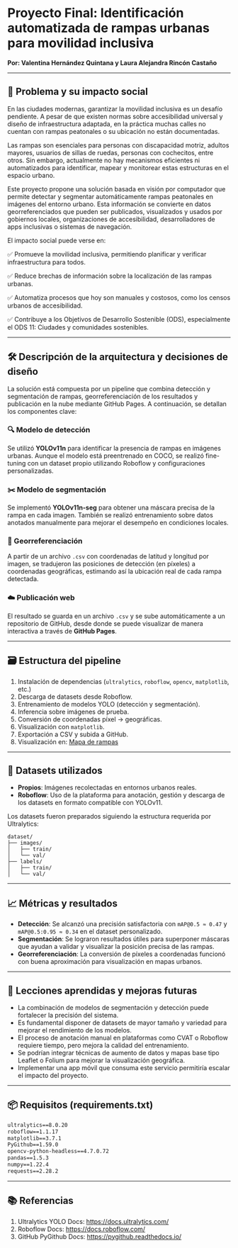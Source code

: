 
# Proyecto Final: Identificación automatizada de rampas urbanas para movilidad inclusiva

**Por: Valentina Hernández Quintana y Laura Alejandra Rincón Castaño**

---

## 🧩 Problema y su impacto social

En las ciudades modernas, garantizar la movilidad inclusiva es un desafío pendiente. A pesar de que existen normas sobre accesibilidad universal y diseño de infraestructura adaptada, en la práctica muchas calles no cuentan con rampas peatonales o su ubicación no están documentadas.

Las rampas son esenciales para personas con discapacidad motriz, adultos mayores, usuarios de sillas de ruedas, personas con cochecitos, entre otros. Sin embargo, actualmente no hay mecanismos eficientes ni automatizados para identificar, mapear y monitorear estas estructuras en el espacio urbano.

Este proyecto propone una solución basada en visión por computador que permite detectar y segmentar automáticamente rampas peatonales en imágenes del entorno urbano. Esta información se convierte en datos georreferenciados que pueden ser publicados, visualizados y usados por gobiernos locales, organizaciones de accesibilidad, desarrolladores de apps inclusivas o sistemas de navegación.

El impacto social puede verse en:

✅ Promueve la movilidad inclusiva, permitiendo planificar y verificar infraestructura para todos.

✅ Reduce brechas de información sobre la localización de las rampas urbanas.

✅ Automatiza procesos que hoy son manuales y costosos, como los censos urbanos de accesibilidad.

✅ Contribuye a los Objetivos de Desarrollo Sostenible (ODS), especialmente el ODS 11: Ciudades y comunidades sostenibles.

---

## 🛠️ Descripción de la arquitectura y decisiones de diseño

La solución está compuesta por un pipeline que combina detección y segmentación de rampas, georreferenciación de los resultados y publicación en la nube mediante GitHub Pages. A continuación, se detallan los componentes clave:

### 🔍 Modelo de detección

Se utilizó **YOLOv11n** para identificar la presencia de rampas en imágenes urbanas. Aunque el modelo está preentrenado en COCO, se realizó fine-tuning con un dataset propio utilizando Roboflow y configuraciones personalizadas.

### ✂️ Modelo de segmentación

Se implementó **YOLOv11n-seg** para obtener una máscara precisa de la rampa en cada imagen. También se realizó entrenamiento sobre datos anotados manualmente para mejorar el desempeño en condiciones locales.

### 🧭 Georreferenciación

A partir de un archivo `.csv` con coordenadas de latitud y longitud por imagen, se tradujeron las posiciones de detección (en píxeles) a coordenadas geográficas, estimando así la ubicación real de cada rampa detectada.

### ☁️ Publicación web

El resultado se guarda en un archivo `.csv` y se sube automáticamente a un repositorio de GitHub, desde donde se puede visualizar de manera interactiva a través de **GitHub Pages**.

---

## 🗃️ Estructura del pipeline

1. Instalación de dependencias (`ultralytics`, `roboflow`, `opencv`, `matplotlib`, etc.)
2. Descarga de datasets desde Roboflow.
3. Entrenamiento de modelos YOLO (detección y segmentación).
4. Inferencia sobre imágenes de prueba.
5. Conversión de coordenadas píxel → geográficas.
6. Visualización con `matplotlib`.
7. Exportación a CSV y subida a GitHub.
8. Visualización en: [Mapa de rampas](https://laurar287.github.io/Mapa-rampas/)

---

## 🧪 Datasets utilizados

- **Propios**: Imágenes recolectadas en entornos urbanos reales.
- **Roboflow**: Uso de la plataforma para anotación, gestión y descarga de los datasets en formato compatible con YOLOv11.

Los datasets fueron preparados siguiendo la estructura requerida por Ultralytics:

```
dataset/
├── images/
│   ├── train/
│   └── val/
├── labels/
│   ├── train/
│   └── val/
```

---

## 📈 Métricas y resultados

- **Detección**: Se alcanzó una precisión satisfactoria con `mAP@0.5 ≈ 0.47` y `mAP@0.5:0.95 ≈ 0.34` en el dataset personalizado.
- **Segmentación**: Se lograron resultados útiles para superponer máscaras que ayudan a validar y visualizar la posición precisa de las rampas.
- **Georreferenciación**: La conversión de píxeles a coordenadas funcionó con buena aproximación para visualización en mapas urbanos.

---

## 🧠 Lecciones aprendidas y mejoras futuras

- La combinación de modelos de segmentación y detección puede fortalecer la precisión del sistema.
- Es fundamental disponer de datasets de mayor tamaño y variedad para mejorar el rendimiento de los modelos.
- El proceso de anotación manual en plataformas como CVAT o Roboflow requiere tiempo, pero mejora la calidad del entrenamiento.
- Se podrían integrar técnicas de aumento de datos y mapas base tipo Leaflet o Folium para mejorar la visualización geográfica.
- Implementar una app móvil que consuma este servicio permitiría escalar el impacto del proyecto.

---

## 📦 Requisitos (requirements.txt)

```txt
ultralytics==8.0.20
roboflow==1.1.17
matplotlib==3.7.1
PyGithub==1.59.0
opencv-python-headless==4.7.0.72
pandas==1.5.3
numpy==1.22.4
requests==2.28.2
```

---

## 📚 Referencias

1. Ultralytics YOLO Docs: https://docs.ultralytics.com/
2. Roboflow Docs: https://docs.roboflow.com/
3. GitHub PyGithub Docs: https://pygithub.readthedocs.io/
